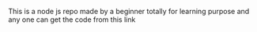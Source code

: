This is a node js repo made by a beginner totally for learning purpose and any one can 
get the code from this link
